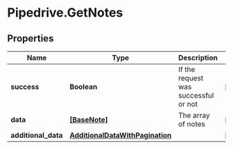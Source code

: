 # Pipedrive.GetNotes

## Properties

Name | Type | Description | Notes
------------ | ------------- | ------------- | -------------
**success** | **Boolean** | If the request was successful or not | [optional] 
**data** | [**[BaseNote]**](BaseNote.md) | The array of notes | [optional] 
**additional_data** | [**AdditionalDataWithPagination**](AdditionalDataWithPagination.md) |  | [optional] 


